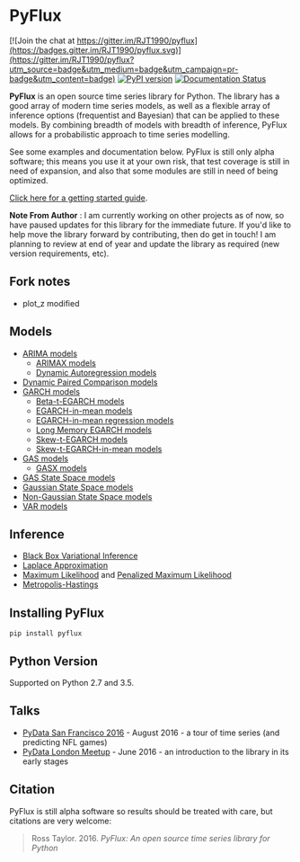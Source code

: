 # PyFlux

[![Join the chat at https://gitter.im/RJT1990/pyflux](https://badges.gitter.im/RJT1990/pyflux.svg)](https://gitter.im/RJT1990/pyflux?utm_source=badge&utm_medium=badge&utm_campaign=pr-badge&utm_content=badge)
[![PyPI version](https://badge.fury.io/py/pyflux.svg)](https://badge.fury.io/py/pyflux)
[![Documentation Status](https://readthedocs.org/projects/pyflux/badge/?version=latest)](http://pyflux.readthedocs.io/en/latest/?badge=latest)

__PyFlux__ is an open source time series library for Python. The library has a good array of modern time series models, as well as a flexible array of inference options (frequentist and Bayesian) that can be applied to these models. By combining breadth of models with breadth of inference, PyFlux allows for a probabilistic approach to time series modelling.

See some examples and documentation below. PyFlux is still only alpha software; this means you use it at your own risk, that test coverage is still in need of expansion, and also that some modules are still in need of being optimized.

[Click here for a getting started guide](http://pyflux.readthedocs.io/en/latest/getting_started.html).

**Note From Author** : I am currently working on other projects as of now, so have paused updates for this library for the immediate future. If you'd like to help move the library forward by contributing, then do get in touch! I am planning to review at end of year and update the library as required (new version requirements, etc).

## Fork notes

- plot_z modified

## Models

- [ARIMA models](http://pyflux.readthedocs.io/en/latest/arima.html)
  - [ARIMAX models](http://pyflux.readthedocs.io/en/latest/arimax.html)
  - [Dynamic Autoregression models](http://pyflux.readthedocs.io/en/latest/docs/dar.html)
- [Dynamic Paired Comparison models](http://pyflux.readthedocs.io/en/latest/gas_rank.html)
- [GARCH models](http://pyflux.readthedocs.io/en/latest/garch.html)
  - [Beta-t-EGARCH models](http://pyflux.readthedocs.io/en/latest/egarch.html)
  - [EGARCH-in-mean models](http://pyflux.readthedocs.io/en/latest/egarchm.html)
  - [EGARCH-in-mean regression models](http://pyflux.readthedocs.io/en/latest/egarchmreg.html)
  - [Long Memory EGARCH models](http://pyflux.readthedocs.io/en/latest/lmegarch.html)
  - [Skew-t-EGARCH models](http://pyflux.readthedocs.io/en/latest/segarch.html)
  - [Skew-t-EGARCH-in-mean models](http://pyflux.readthedocs.io/en/latest/segarchm.html)
- [GAS models](http://pyflux.readthedocs.io/en/latest/gas.html)
  - [GASX models](http://pyflux.readthedocs.io/en/latest/gasx.html)
- [GAS State Space models](http://pyflux.readthedocs.io/en/latest/gas_llm.html)
- [Gaussian State Space models](http://pyflux.readthedocs.io/en/latest/llm.html)
- [Non-Gaussian State Space models](http://pyflux.readthedocs.io/en/latest/nllm.html)
- [VAR models](http://pyflux.readthedocs.io/en/latest/var.html)

## Inference

- [Black Box Variational Inference](http://pyflux.readthedocs.io/en/latest/bayes.html)
- [Laplace Approximation](http://pyflux.readthedocs.io/en/latest/bayes.html)
- [Maximum Likelihood](http://pyflux.readthedocs.io/en/latest/classical.html) and [Penalized Maximum Likelihood](http://pyflux.readthedocs.io/en/latest/bayes.html)
- [Metropolis-Hastings](http://pyflux.readthedocs.io/en/latest/bayes.html)

## Installing PyFlux

```{bash}
pip install pyflux
```

## Python Version

Supported on Python 2.7 and 3.5.

## Talks

- [PyData San Francisco 2016](https://github.com/RJT1990/PyData2016-SanFrancisco) - August 2016 -  a tour of time series (and predicting NFL games)
- [PyData London Meetup](https://github.com/RJT1990/talks/blob/master/PyDataTimeSeriesTalk.ipynb) - June 2016 - an introduction to the library in its early stages

## Citation

PyFlux is still alpha software so results should be treated with care, but citations are very welcome:

> Ross Taylor. 2016.
> _PyFlux: An open source time series library for Python_

